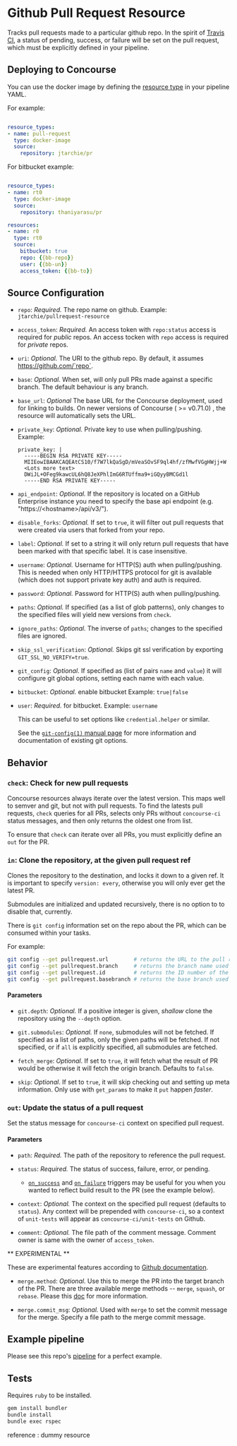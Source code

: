 # Github Pull Request Resource

Tracks pull requests made to a particular github repo. In the spirit of [Travis
CI](https://travis-ci.org/), a status of pending, success, or failure will be
set on the pull request, which must be explicitly defined in your pipeline.

## Deploying to Concourse

You can use the docker image by defining the [resource type](http://concourse.ci/configuring-resource-types.html) in your pipeline YAML.

For example:

```yaml

resource_types:
- name: pull-request
  type: docker-image
  source:
    repository: jtarchie/pr
```

For bitbucket example:

```yaml

resource_types:
- name: rt0
  type: docker-image
  source:
    repository: thaniyarasu/pr
```

```yaml
resources:
- name: r0
  type: rt0
  source:
    bitbucket: true
    repo: {{bb-repo}}
    user: {{bb-un}}
    access_token: {{bb-to}}

```
## Source Configuration

* `repo`: *Required.* The repo name on github.
    Example: `jtarchie/pullrequest-resource`

* `access_token`: *Required.* An access token with `repo:status` access is
  required for *public* repos. An access tocken with `repo` access is required for
  *private* repos.

* `uri`: *Optional.* The URI to the github repo. By default, it assumes
  https://github.com/`repo`.

* `base`: *Optional.* When set, will only pull PRs made against a specific branch. The
  default behaviour is any branch.

* `base_url`: *Optional* The base URL for the Concourse deployment, used for
  linking to builds. On newer versions of Concourse ( >= v0.71.0) , the resource will
  automatically sets the URL.

* `private_key`: *Optional.* Private key to use when pulling/pushing.
    Example:
    ```
    private_key: |
      -----BEGIN RSA PRIVATE KEY-----
      MIIEowIBAAKCAQEAtCS10/f7W7lkQaSgD/mVeaSOvSF9ql4hf/zfMwfVGgHWjj+W
      <Lots more text>
      DWiJL+OFeg9kawcUL6hQ8JeXPhlImG6RTUffma9+iGQyyBMCGd1l
      -----END RSA PRIVATE KEY-----
    ```

* `api_endpoint`: *Optional.* If the repository is located on a GitHub Enterprise
  instance you need to specify the base api endpoint (e.g. "https://\<hostname\>/api/v3/").

* `disable_forks`: *Optional.* If set to `true`, it will filter out pull requests that
  were created via users that forked from your repo.

* `label`: *Optional.* If set to a string it will only return pull requests that have been
marked with that specific label. It is case insensitive.

* `username`: *Optional.* Username for HTTP(S) auth when pulling/pushing.
  This is needed when only HTTP/HTTPS protocol for git is available (which does not support private key auth)
  and auth is required.

* `password`: *Optional.* Password for HTTP(S) auth when pulling/pushing.

* `paths`: *Optional.* If specified (as a list of glob patterns), only changes
  to the specified files will yield new versions from `check`.

* `ignore_paths`: *Optional.* The inverse of `paths`; changes to the specified
  files are ignored.

* `skip_ssl_verification`: *Optional.* Skips git ssl verification by exporting
  `GIT_SSL_NO_VERIFY=true`.

* `git_config`: *Optional*. If specified as (list of pairs `name` and `value`)
  it will configure git global options, setting each name with each value.

* `bitbucket`: *Optional.* enable bitbucket
    Example: `true|false`

* `user`: *Required.* for bitbucket.
    Example: `username`
    
  This can be useful to set options like `credential.helper` or similar.

  See the [`git-config(1)` manual page](https://www.kernel.org/pub/software/scm/git/docs/git-config.html)
  for more information and documentation of existing git options.

## Behavior

### `check`: Check for new pull requests

Concourse resources always iterate over the latest version. This maps well to
semver and git, but not with pull requests. To find the latests pull
requests, `check` queries for all PRs, selects only PRs without `concourse-ci`
status messages, and then only returns the oldest one from list.

To ensure that `check` can iterate over all PRs, you must explicitly define an
`out` for the PR.

### `in`: Clone the repository, at the given pull request ref

Clones the repository to the destination, and locks it down to a given ref. It is important
to specify `version: every`, otherwise you will only ever get the latest PR.

Submodules are initialized and updated recursively, there is no option to to disable that, currently.

There is `git config` information set on the repo about the PR, which can be consumed within your tasks.

For example:

```bash
git config --get pullrequest.url        # returns the URL to the pull request
git config --get pullrequest.branch     # returns the branch name used for the pull request
git config --get pullrequest.id         # returns the ID number of the PR
git config --get pullrequest.basebranch # returns the base branch used for the pull request
```

#### Parameters

* `git.depth`: *Optional.* If a positive integer is given, *shallow* clone the
  repository using the `--depth` option. 

* `git.submodules`: *Optional.* If `none`, submodules will not be
  fetched. If specified as a list of paths, only the given paths will be
  fetched. If not specified, or if `all` is explicitly specified, all
  submodules are fetched.

* `fetch_merge`: *Optional*. If set to `true`, it will fetch what the result of PR
  would be otherwise it will fetch the origin branch.
  Defaults to `false`.

* `skip`: *Optional*. If set to `true`, it will skip checking out and setting up
  meta information. Only use with `get_params` to make it `put` happen *faster*.

### `out`: Update the status of a pull request

Set the status message for `concourse-ci` context on specified pull request.

#### Parameters

* `path`: *Required.* The path of the repository to reference the pull request.

* `status`: *Required.* The status of success, failure, error, or pending.
  * [`on_success`](https://concourse.ci/on-success-step.html) and [`on_failure`](https://concourse.ci/on-failure-step.html) triggers may be useful for you when you wanted to reflect build result to the PR (see the example below).

* `context`: *Optional.* The context on the specified pull request
  (defaults to `status`). Any context will be prepended with `concourse-ci`, so
  a context of `unit-tests` will appear as `concourse-ci/unit-tests` on Github.

* `comment`: *Optional.* The file path of the comment message. Comment owner is same with the owner of `access_token`.

** EXPERIMENTAL **

These are experimental features according to [Github documentation](https://developer.github.com/v3/pulls/#merge-a-pull-request-merge-button). 

* `merge.method`: *Optional.* Use this to merge the PR into the target branch of the PR. There are three available merge methods -- `merge`, `squash`, or `rebase`. Please this [doc](https://developer.github.com/changes/2016-09-26-pull-request-merge-api-update/) for more information.

* `merge.commit_msg`: *Optional.* Used with `merge` to set the commit message for the merge. Specify a file path to the merge commit message.

## Example pipeline

Please see this repo's [pipeline](https://github.com/jtarchie/pullrequest-resource/blob/master/.concourse.yml) for a perfect example.

## Tests

Requires `ruby` to be installed.

  ```sh
  gem install bundler
  bundle install
  bundle exec rspec
  ```

reference : dummy resource

